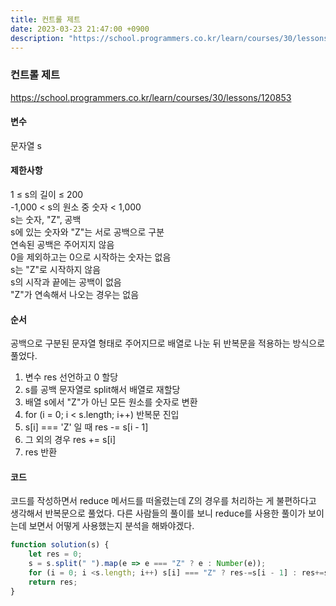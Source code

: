 ```yaml
---
title: 컨트롤 제트
date: 2023-03-23 21:47:00 +0900
description: "https://school.programmers.co.kr/learn/courses/30/lessons/120853"
---
```

### 컨트롤 제트   
https://school.programmers.co.kr/learn/courses/30/lessons/120853    
    
#### 변수    
문자열 s    
    
#### 제한사항    
1 ≤ s의 길이 ≤ 200    
-1,000 < s의 원소 중 숫자 < 1,000    
s는 숫자, "Z", 공백    
s에 있는 숫자와 "Z"는 서로 공백으로 구분    
연속된 공백은 주어지지 않음    
0을 제외하고는 0으로 시작하는 숫자는 없음    
s는 "Z"로 시작하지 않음    
s의 시작과 끝에는 공백이 없음    
"Z"가 연속해서 나오는 경우는 없음    
    
#### 순서    
공백으로 구분된 문자열 형태로 주어지므로 배열로 나눈 뒤 반복문을 적용하는 방식으로 풀었다.    
1. 변수 res 선언하고 0 할당    
2. s를 공백 문자열로 split해서 배열로 재할당    
3. 배열 s에서 "Z"가 아닌 모든 원소를 숫자로 변환    
4. for (i = 0; i < s.length; i++) 반복문 진입    
4. s[i] === 'Z' 일 때 res -= s[i - 1]    
5. 그 외의 경우 res += s[i]    
6. res 반환    
    
#### 코드    
코드를 작성하면서 reduce 메서드를 떠올렸는데 Z의 경우를 처리하는 게 불편하다고 생각해서 반복문으로 풀었다. 다른 사람들의 풀이를 보니 reduce를 사용한 풀이가 보이는데 보면서 어떻게 사용했는지 분석을 해봐야겠다.    
```JavaScript
function solution(s) {
    let res = 0;
    s = s.split(" ").map(e => e === "Z" ? e : Number(e));
    for (i = 0; i <s.length; i++) s[i] === "Z" ? res-=s[i - 1] : res+=s[i];
    return res;
}
```
